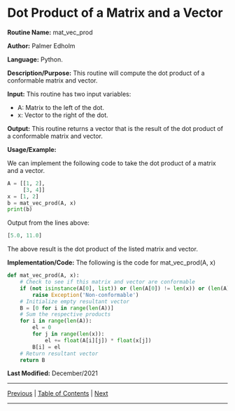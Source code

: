 # Dot Product of a Matrix and a Vector

**Routine Name:** mat_vec_prod

**Author:** Palmer Edholm

**Language:** Python.

**Description/Purpose:** This routine will compute the dot product of a conformable matrix and vector.

**Input:** This routine has two input variables:

* A: Matrix to the left of the dot.
* x: Vector to the right of the dot.

**Output:** This routine returns a vector that is the result of the dot product of a conformable matrix and vector.

**Usage/Example:**

We can implement the following code to take the dot product of a matrix and a vector.
```python
A = [[1, 2],
     [3, 4]]
x = [1, 2]
b = mat_vec_prod(A, x)
print(b)
```
Output from the lines above:
```python
[5.0, 11.0]
```
The above result is the dot product of the listed matrix and vector.

**Implementation/Code:** The following is the code for mat_vec_prod(A, x)
```python
def mat_vec_prod(A, x):
    # Check to see if this matrix and vector are conformable
    if (not isinstance(A[0], list)) or (len(A[0]) != len(x)) or (len(A) <= 1) or (isinstance(x[0], list)):
        raise Exception('Non-conformable')
    # Initialize empty resultant vector
    B = [0 for i in range(len(A))]
    # Sum the respective products
    for i in range(len(A)):
        el = 0
        for j in range(len(x)):
            el += float(A[i][j]) * float(x[j])
        B[i] = el
    # Return resultant vector
    return B
```

**Last Modified:** December/2021

<hr>

[Previous](mat_transpose.md)
| [Table of Contents](toc/manual_toc.md)
| [Next](mat_prod.md)

<hr>
